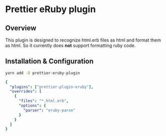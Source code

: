 # Prettier eRuby plugin

## Overview
This plugin is designed to recognize html.erb files as html and format them as html.
So it currently does **not** support formatting ruby code.

## Installation & Configuration

```bash
yarn add -D prettier-eruby-plugin
```

```yaml
{
  "plugins": ["prettier-plugin-eruby"],
  "overrides": [
    {
      "files": "*.html.erb",
      "options": {
        "parser": "eruby-parse"
      }
    }
  ]
}
```
